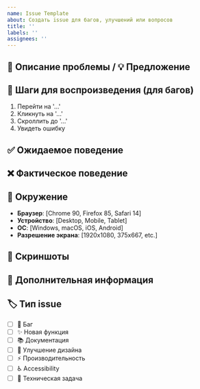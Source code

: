 ```yaml
---
name: Issue Template
about: Создать issue для багов, улучшений или вопросов
title: ''
labels: ''
assignees: ''
---
```


## 🐛 Описание проблемы / 💡 Предложение

<!-- Четко опишите проблему или предложение -->

## 🔄 Шаги для воспроизведения (для багов)

1. Перейти на '...'
2. Кликнуть на '...'
3. Скроллить до '...'
4. Увидеть ошибку

## ✅ Ожидаемое поведение

<!-- Что должно происходить -->

## ❌ Фактическое поведение

<!-- Что происходит на самом деле -->

## 📱 Окружение

- **Браузер**: [Chrome 90, Firefox 85, Safari 14]
- **Устройство**: [Desktop, Mobile, Tablet]
- **ОС**: [Windows, macOS, iOS, Android]
- **Разрешение экрана**: [1920x1080, 375x667, etc.]

## 📸 Скриншоты

<!-- Если применимо, добавьте скриншоты -->

## 📝 Дополнительная информация

<!-- Любая дополнительная информация, которая может помочь -->

## 🏷️ Тип issue

- [ ] 🐛 Баг
- [ ] ✨ Новая функция
- [ ] 📚 Документация
- [ ] 🎨 Улучшение дизайна
- [ ] ⚡ Производительность
- [ ] ♿ Accessibility
- [ ] 🔧 Техническая задача
